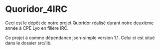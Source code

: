 # Quoridor_4IRC

Ceci est le dépôt de notre projet Quoridor réalisé durant notre deuxième année à CPE Lyo en filière IRC.

Ce projet à comme dépendance json-simple version 1.1. 
Celui ci est situé dans le dossier src/lib.